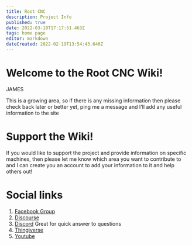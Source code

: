 ```yaml
---
title: Root CNC
description: Project Info
published: true
date: 2022-03-18T17:17:51.463Z
tags: home page
editor: markdown
dateCreated: 2022-02-19T13:54:43.646Z
---
```


# Welcome to the Root CNC Wiki! 


JAMES

This is a growing area, so if there is any missing information then please check back later or better yet, ping me a message and I'll add any useful information to the site

# Support the Wiki!
If you would like to support the project and provide information on specific machines, then please let me know which area you want to contribute to and I can create you an account to add your information to it and help others out!

# Social links

 1. [Facebook Group](https://www.facebook.com/groups/rootcnc/) 
 2. [Discourse](https://rootcnc.discourse.group/) 
 3. [Discord](https://discord.gg/93Ue5SwthW) Great for quick answer to questions
 4. [Thingiverse](https://www.thingiverse.com/sailorpete/designs) 
 5. [Youtube](https://www.youtube.com/c/sailorpete12/)